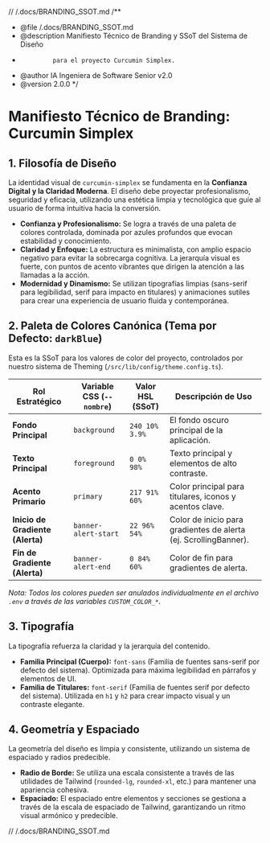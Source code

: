 // /.docs/BRANDING_SSOT.md
/**
 * @file /.docs/BRANDING_SSOT.md
 * @description Manifiesto Técnico de Branding y SSoT del Sistema de Diseño
 *              para el proyecto Curcumin Simplex.
 * @author IA Ingeniera de Software Senior v2.0
 * @version 2.0.0
 */

# Manifiesto Técnico de Branding: Curcumin Simplex

## 1. Filosofía de Diseño

La identidad visual de `curcumin-simplex` se fundamenta en la **Confianza Digital y la Claridad Moderna**. El diseño debe proyectar profesionalismo, seguridad y eficacia, utilizando una estética limpia y tecnológica que guíe al usuario de forma intuitiva hacia la conversión.

-   **Confianza y Profesionalismo:** Se logra a través de una paleta de colores controlada, dominada por azules profundos que evocan estabilidad y conocimiento.
-   **Claridad y Enfoque:** La estructura es minimalista, con amplio espacio negativo para evitar la sobrecarga cognitiva. La jerarquía visual es fuerte, con puntos de acento vibrantes que dirigen la atención a las llamadas a la acción.
-   **Modernidad y Dinamismo:** Se utilizan tipografías limpias (sans-serif para legibilidad, serif para impacto en titulares) y animaciones sutiles para crear una experiencia de usuario fluida y contemporánea.

## 2. Paleta de Colores Canónica (Tema por Defecto: `darkBlue`)

Esta es la SSoT para los valores de color del proyecto, controlados por nuestro sistema de Theming (`/src/lib/config/theme.config.ts`).

| Rol Estratégico            | Variable CSS (`--nombre`) | Valor HSL (SSoT)   | Descripción de Uso                                     |
| -------------------------- | ------------------------- | ------------------ | ------------------------------------------------------ |
| **Fondo Principal**        | `background`              | `240 10% 3.9%`     | El fondo oscuro principal de la aplicación.            |
| **Texto Principal**        | `foreground`              | `0 0% 98%`         | Texto principal y elementos de alto contraste.         |
| **Acento Primario**        | `primary`                 | `217 91% 60%`      | Color principal para titulares, iconos y acentos clave. |
| **Inicio de Gradiente (Alerta)** | `banner-alert-start`    | `22 96% 54%`       | Color de inicio para gradientes de alerta (ej. ScrollingBanner). |
| **Fin de Gradiente (Alerta)**    | `banner-alert-end`      | `0 84% 60%`        | Color de fin para gradientes de alerta.                |

*Nota: Todos los colores pueden ser anulados individualmente en el archivo `.env` a través de las variables `CUSTOM_COLOR_*`.*

## 3. Tipografía

La tipografía refuerza la claridad y la jerarquía del contenido.

-   **Familia Principal (Cuerpo):** `font-sans` (Familia de fuentes sans-serif por defecto del sistema). Optimizada para máxima legibilidad en párrafos y elementos de UI.
-   **Familia de Titulares:** `font-serif` (Familia de fuentes serif por defecto del sistema). Utilizada en `h1` y `h2` para crear impacto visual y un contraste elegante.

## 4. Geometría y Espaciado

La geometría del diseño es limpia y consistente, utilizando un sistema de espaciado y radios predecible.

-   **Radio de Borde:** Se utiliza una escala consistente a través de las utilidades de Tailwind (`rounded-lg`, `rounded-xl`, etc.) para mantener una apariencia cohesiva.
-   **Espaciado:** El espaciado entre elementos y secciones se gestiona a través de la escala de espaciado de Tailwind, garantizando un ritmo visual armónico y predecible.

// /.docs/BRANDING_SSOT.md